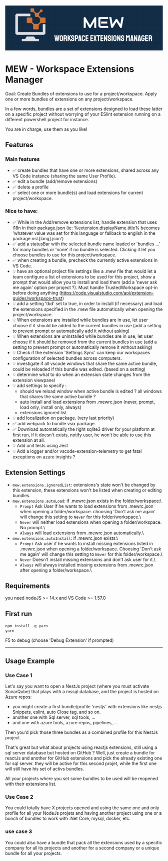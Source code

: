 ![Screenshot](assets/images/banner.png)

# MEW - Workspace Extensions Manager

Goal: Create Bundles of extensions to use for a project/workspace.
Apply one or more bundles of extensions on any project/workspace.

In a few words, bundles are a set of extensions designed to load these latter on a specific project without worrying of your ESlint extension running on a different powershell project for instance.

You are in charge, use them as you like!

## Features

### Main features

- :white_check_mark: create bundles that have one or more extensions, shared across any VS Code instance (sharing the same User Profile).
- :white_check_mark: edit a bundle (add/remove extensions)
- :white_check_mark: delete a profile
- :white_check_mark: select one or more bundle(s) and load extensions for current project/workspace.

### Nice to have:
- :white_check_mark: While in the Add/remove extensions list, handle extension that uses i18n in their package.json (ie: %extension.displayName.title% becomes 'whatever value was set for this language or fallback to english in the package.nsl.[lang].json')
- :white_check_mark: add a statusBar with the selected bundle name loaded or 'bundles ...' for many bundles or 'none' if no bundle is selected. Clicking it let you choose bundles to use for this project/workspace.
- :white_check_mark: when creating a bundle, precheck the currently active extensions in VS Code.
- :bulb: have an optional project file settings like a .mew file that would let a team configure a list of extensions to be used for this project, show a prompt that would allow you to install and load them (add a 'never ask me again'  option per project ?). Must handle TrustedWorkspace opt-in before doing anything (https://code.visualstudio.com/api/extension-guides/workspace-trust)
- :bulb: add a setting 'tbd' set to true, in order to install (if necessary) and load the extensions specified in the .mew file automatically when opening the project/workspace.
- :bulb: When extensions are installed while bundles are in use, let user choose if it should be added to the current bundles in use (add a setting to prevent prompt or automatically add it without asking)
- :bulb: When extensions are uninstalled while bundles are in use, let user choose if it should be removed from the current bundles in use (add a setting to prevent prompt or automatically remove it without asking)
- :bulb: Check if the extension 'Settings Sync' can keep our workspaces configuration of selected bundles across computers.
- :bulb: investigate if all vscode windows that share the same active bundle, could be reloaded if this bundle was edited. (based on a setting)
- :bulb: determine what to do when an extension state changes from the extension viewpanel
- :bulb: add settings to specify :
    - should we reload window when active bundle is edited ? all windows that shares the same active bundle ?
    - auto install and load extensions from .mewrc.json (never, prompt, load only, install only, always)
    - extensions ignored list
- :bulb: add localization on package. (very last priority)
- :white_check_mark: add webpack to bundle vsix package.
- :white_check_mark: Download automatically the right sqlite3 driver for your platform at first run, if it doesn't exists, notify user, he won't be able to use this extension at all.
- :bulb: Add unit tests using Jest
- :bulb: Add a logger and/or vscode-extension-telemetry to get fatal exceptions on azure insights ?

## Extension Settings

- `mew.extensions.ignoredList`: extensions's state won't be changed by this extension, these extensions won't be listed when creating or editing bundles.
- `mew.extensions.autoLoad`: if .mewrc.json exists in the folder/workspace:\
  - `Prompt` Ask User if he wants to load extensions from .mewrc.json when opening a folder/workspace. choosing 'Don't ask me again' will change this setting to `Never` for this folder/workspace.\
  - `Never` will neither load extensions when opening a folder/workspace. No prompt.\
  - `Always` will load extensions from .mewrc.json automatically.\
- `mew.extensions.autoInstall`: if .mewrc.json exists:\
  - `Prompt` Ask user if he wants to install missing extensions listed in .mewrc.json when opening a folder/workspace. Choosing 'Don't ask me again' will change this setting to `Never` for this folder/workspace.\
  - `Never` Doesn't install missing extensions and don't ask user for it.\
  - `Always` will always installed missing extensions from .mewrc.json after opening a folder/workspace.\

## Requirements

you need nodeJS >= 14.x and VS Code >= 1.57.0

## First run

```
npm install -g yarn
yarn
```
F5 to debug (choose 'Debug Extension' if prompted)

-----------------------------------------------------------------------------------------------------------

## Usage Example

### Use Case 1

Let's say you want to open a NestJs project (where you must activate SonarQube) that plays with a mssql database, and the project is hosted on Azure repos:
- you might create a first bundle/profile 'nestjs' with extensions like nestjs Snippets, eslint, auto Close tag, and so on.
- another one with Sql server, sql tools, ...
- and one with azure tools, azure repos, pipelines, ...

Then you'd pick those three bundles as a combined profile for this NestJs project.

That's great but what about projects using reactjs extensions, still using a sql server database but hosted on GitHub ?
Well, just create a bundle for reactJs and another for GitHub extensions and pick the already existing one for sql server. they will be active for this second projet, while the first one will still have his set of activs bundles.

All your projects where you set some bundles to be used will be reopened with their extensions list.

### Use Case 2

You could totally have X projects opened and using the same one and only profile for all your NodeJs projets and having another project using one or a bunch of bundles to work with .Net Core, mysql, docker, etc.

### use case 3

You could also have a bundle that pack all the extensions used by a specific company for all its projects and another for a second company or a unique bundle for all your projects.
